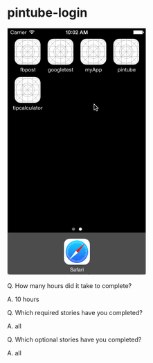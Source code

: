pintube-login
=============
![alt tag](https://raw.githubusercontent.com/taehoko/pintube/master/bitmap/pintube_demo.gif)

Q. How many hours did it take to complete?

A. 10 hours 

Q. Which required stories have you completed?

A. all 

Q. Which optional stories have you completed? 

A. all 
